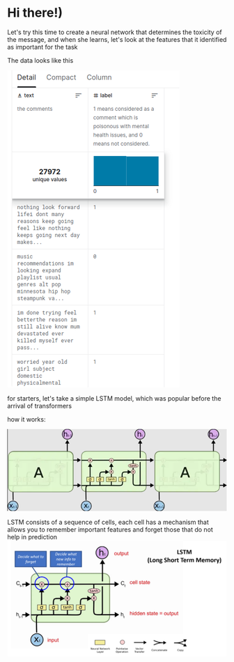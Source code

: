 # Hi there!)

Let's try this time to create a neural network that determines the toxicity of the message, and when she learns, let's look at the features that it identified as important for the task

The data looks like this

![header](https://github.com/MariaSultanbekova/mental_health_analyzer/blob/main/images/data.png)


for starters, let's take a simple LSTM model, which was popular before the arrival of transformers

how it works:

![header](https://github.com/MariaSultanbekova/mental_health_analyzer/blob/main/images/lstm_sequence.png)


LSTM consists of a sequence of cells, each cell has a mechanism that allows you to remember important features and forget those that do not help in prediction
![header](https://github.com/MariaSultanbekova/mental_health_analyzer/blob/main/images/lstm.png)









